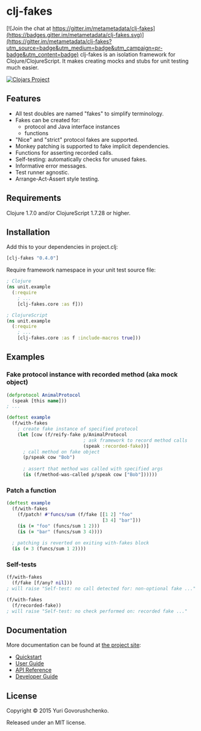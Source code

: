 # clj-fakes

[![Join the chat at https://gitter.im/metametadata/clj-fakes](https://badges.gitter.im/metametadata/clj-fakes.svg)](https://gitter.im/metametadata/clj-fakes?utm_source=badge&utm_medium=badge&utm_campaign=pr-badge&utm_content=badge)
clj-fakes is an isolation framework for Clojure/ClojureScript. It makes creating mocks and stubs for unit testing much easier.

[![Clojars Project](https://img.shields.io/clojars/v/clj-fakes.svg)](https://clojars.org/clj-fakes)

## Features
* All test doubles are named "fakes" to simplify terminology.
* Fakes can be created for:
    * protocol and Java interface instances
    * functions
* "Nice" and "strict" protocol fakes are supported.
* Monkey patching is supported to fake implicit dependencies.
* Functions for asserting recorded calls.
* Self-testing: automatically checks for unused fakes.
* Informative error messages.
* Test runner agnostic.
* Arrange-Act-Assert style testing.

## Requirements

Clojure 1.7.0 and/or ClojureScript 1.7.28 or higher.

## Installation
Add this to your dependencies in project.clj:

```clj
[clj-fakes "0.4.0"]
```

Require framework namespace in your unit test source file:

```clj
; Clojure
(ns unit.example
  (:require
    ; ...
    [clj-fakes.core :as f]))

; ClojureScript
(ns unit.example
  (:require
    ; ...
    [clj-fakes.core :as f :include-macros true]))
```

## Examples

### Fake protocol instance with recorded method (aka mock object)

```clj
(defprotocol AnimalProtocol
  (speak [this name]))
; ...

(deftest example
  (f/with-fakes
    ; create fake instance of specified protocol
    (let [cow (f/reify-fake p/AnimalProtocol
                            ; ask framework to record method calls
                            (speak :recorded-fake))]
      ; call method on fake object
      (p/speak cow "Bob")
      
      ; assert that method was called with specified args
      (is (f/method-was-called p/speak cow ["Bob"])))))
```

### Patch a function

```clj
(deftest example
  (f/with-fakes
    (f/patch! #'funcs/sum (f/fake [[1 2] "foo"
                                   [3 4] "bar"]))
    (is (= "foo" (funcs/sum 1 2)))
    (is (= "bar" (funcs/sum 3 4))))
  
  ; patching is reverted on exiting with-fakes block
  (is (= 3 (funcs/sum 1 2))))
```

### Self-tests

```clj
(f/with-fakes
  (f/fake [f/any? nil]))
; will raise "Self-test: no call detected for: non-optional fake ..."
```

```clj
(f/with-fakes
  (f/recorded-fake))
; will raise "Self-test: no check performed on: recorded fake ..."
```

## Documentation
More documentation can be found at [the project site](http://metametadata.github.io/clj-fakes/):

* [Quickstart](http://metametadata.github.io/clj-fakes/quickstart/)
* [User Guide](http://metametadata.github.io/clj-fakes/user-guide/)
* [API Reference](http://metametadata.github.io/clj-fakes/api/)
* [Developer Guide](http://metametadata.github.io/clj-fakes/dev-guide/)

## License
Copyright © 2015 Yuri Govorushchenko.

Released under an MIT license.
